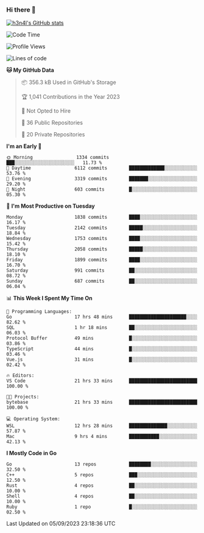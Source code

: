 ### Hi there 👋

[![h3n4l's GitHub stats](https://github-readme-stats.vercel.app/api?username=h3n4l&count_private=true&show_icons=true&theme=radical)](https://github.com/h3n4l/github-readme-stats)

<!--START_SECTION:waka-->
![Code Time](http://img.shields.io/badge/Code%20Time-1%2C564%20hrs%2015%20mins-blue)

![Profile Views](http://img.shields.io/badge/Profile%20Views-14-blue)

![Lines of code](https://img.shields.io/badge/From%20Hello%20World%20I%27ve%20Written-3.2%20million%20lines%20of%20code-blue)

**🐱 My GitHub Data** 

> 📦 356.3 kB Used in GitHub's Storage 
 > 
> 🏆 1,041 Contributions in the Year 2023
 > 
> 🚫 Not Opted to Hire
 > 
> 📜 36 Public Repositories 
 > 
> 🔑 20 Private Repositories 
 > 
**I'm an Early 🐤** 

```text
🌞 Morning                1334 commits        ███░░░░░░░░░░░░░░░░░░░░░░   11.73 % 
🌆 Daytime                6112 commits        █████████████░░░░░░░░░░░░   53.76 % 
🌃 Evening                3319 commits        ███████░░░░░░░░░░░░░░░░░░   29.20 % 
🌙 Night                  603 commits         █░░░░░░░░░░░░░░░░░░░░░░░░   05.30 % 
```
📅 **I'm Most Productive on Tuesday** 

```text
Monday                   1838 commits        ████░░░░░░░░░░░░░░░░░░░░░   16.17 % 
Tuesday                  2142 commits        █████░░░░░░░░░░░░░░░░░░░░   18.84 % 
Wednesday                1753 commits        ████░░░░░░░░░░░░░░░░░░░░░   15.42 % 
Thursday                 2058 commits        █████░░░░░░░░░░░░░░░░░░░░   18.10 % 
Friday                   1899 commits        ████░░░░░░░░░░░░░░░░░░░░░   16.70 % 
Saturday                 991 commits         ██░░░░░░░░░░░░░░░░░░░░░░░   08.72 % 
Sunday                   687 commits         ██░░░░░░░░░░░░░░░░░░░░░░░   06.04 % 
```


📊 **This Week I Spent My Time On** 

```text
💬 Programming Languages: 
Go                       17 hrs 48 mins      █████████████████████░░░░   82.62 % 
SQL                      1 hr 18 mins        ██░░░░░░░░░░░░░░░░░░░░░░░   06.03 % 
Protocol Buffer          49 mins             █░░░░░░░░░░░░░░░░░░░░░░░░   03.86 % 
TypeScript               44 mins             █░░░░░░░░░░░░░░░░░░░░░░░░   03.46 % 
Vue.js                   31 mins             █░░░░░░░░░░░░░░░░░░░░░░░░   02.42 % 

🔥 Editors: 
VS Code                  21 hrs 33 mins      █████████████████████████   100.00 % 

🐱‍💻 Projects: 
bytebase                 21 hrs 33 mins      █████████████████████████   100.00 % 

💻 Operating System: 
WSL                      12 hrs 28 mins      ██████████████░░░░░░░░░░░   57.87 % 
Mac                      9 hrs 4 mins        ███████████░░░░░░░░░░░░░░   42.13 % 
```

**I Mostly Code in Go** 

```text
Go                       13 repos            ████████░░░░░░░░░░░░░░░░░   32.50 % 
C++                      5 repos             ███░░░░░░░░░░░░░░░░░░░░░░   12.50 % 
Rust                     4 repos             ██░░░░░░░░░░░░░░░░░░░░░░░   10.00 % 
Shell                    4 repos             ██░░░░░░░░░░░░░░░░░░░░░░░   10.00 % 
Ruby                     1 repo              █░░░░░░░░░░░░░░░░░░░░░░░░   02.50 % 
```




 Last Updated on 05/09/2023 23:18:36 UTC
<!--END_SECTION:waka-->

